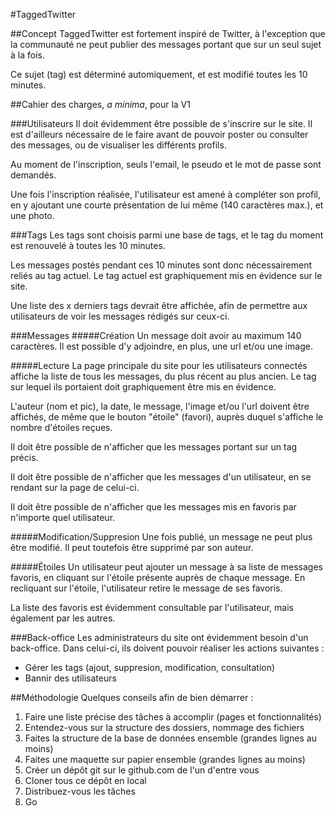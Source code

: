 #TaggedTwitter 

##Concept
TaggedTwitter est fortement inspiré de Twitter, à l'exception que la communauté ne peut publier des messages portant que sur un seul sujet à la fois. 

Ce sujet (tag) est déterminé automiquement, et est modifié toutes les 10 minutes. 

##Cahier des charges, *a minima*, pour la V1

###Utilisateurs
Il doit évidemment être possible de s'inscrire sur le site. Il est d'ailleurs nécessaire de le faire avant de pouvoir poster ou consulter des messages, ou de visualiser les différents profils.

Au moment de l'inscription, seuls l'email, le pseudo et le mot de passe sont demandés. 

Une fois l'inscription réalisée, l'utilisateur est amené à compléter son profil, en y ajoutant une courte présentation de lui même (140 caractères max.), et une photo. 

###Tags
Les tags sont choisis parmi une base de tags, et le tag du moment est renouvelé à toutes les 10 minutes. 

Les messages postés pendant ces 10 minutes sont donc nécessairement reliés au tag actuel. Le tag actuel est graphiquement mis en évidence sur le site. 

Une liste des x derniers tags devrait être affichée, afin de permettre aux utilisateurs de voir les messages rédigés sur ceux-ci. 

###Messages
#####Création
Un message doit avoir au maximum 140 caractères. Il est possible d'y adjoindre, en plus, une url et/ou une image.

#####Lecture
La page principale du site pour les utilisateurs connectés affiche la liste de tous les messages, du plus récent au plus ancien. Le tag sur lequel ils portaient doit graphiquement être mis en évidence.

L'auteur (nom et pic), la date, le message, l'image et/ou l'url doivent être affichés, de même que le bouton "étoile" (favori), auprès duquel s'affiche le nombre d'étoiles reçues.

Il doit être possible de n'afficher que les messages portant sur un tag précis. 

Il doit être possible de n'afficher que les messages d'un utilisateur, en se rendant sur la page de celui-ci. 

Il doit être possible de n'afficher que les messages mis en favoris par n'importe quel utilisateur.

#####Modification/Suppresion
Une fois publié, un message ne peut plus être modifié. Il peut toutefois être supprimé par son auteur. 

#####Étoiles
Un utilisateur peut ajouter un message à sa liste de messages favoris, en cliquant sur l'étoile présente auprès de chaque message. En recliquant sur l'étoile, l'utilisateur retire le message de ses favoris. 

La liste des favoris est évidemment consultable par l'utilisateur, mais également par les autres. 

###Back-office
Les administrateurs du site ont évidemment besoin d'un back-office. Dans celui-ci, ils doivent pouvoir réaliser les actions suivantes : 

- Gérer les tags (ajout, suppresion, modification, consultation)
- Bannir des utilisateurs


##Méthodologie
Quelques conseils afin de bien démarrer : 

1. Faire une liste précise des tâches à accomplir (pages et fonctionnalités)
2. Entendez-vous sur la structure des dossiers, nommage des fichiers
3. Faites la structure de la base de données ensemble (grandes lignes au moins)
4. Faites une maquette sur papier ensemble  (grandes lignes au moins) 
5. Créer un dépôt git sur le github.com de l'un d'entre vous
6. Cloner tous ce dépôt en local
7. Distribuez-vous les tâches
8. Go
